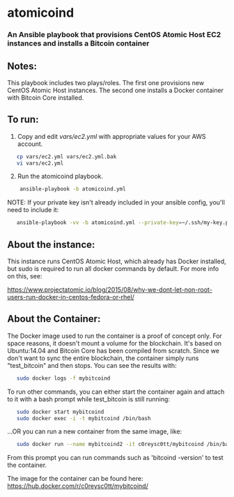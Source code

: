 # atomicoind #

### An Ansible playbook that provisions CentOS Atomic Host EC2 instances and installs a Bitcoin container ###

Notes:
---------------------
This playbook includes two plays/roles.  The first one provisions new CentOS Atomic Host instances. The second one installs a Docker container with Bitcoin Core installed.


To run:
---------------------
1. Copy and edit *vars/ec2.yml* with appropriate values for your AWS account. 
```bash 
   cp vars/ec2.yml vars/ec2.yml.bak
   vi vars/ec2.yml
```   

2. Run the atomicoind playbook.
```bash
    ansible-playbook -b atomicoind.yml
```    
NOTE: If your private key isn't already included in your ansible config, you'll need to include it:
```bash
   ansible-playbook -vv -b atomicoind.yml --private-key=~/.ssh/my-key.pem
```

About the instance:
---------------------
This instance runs CentOS Atomic Host, which already has Docker installed, but sudo is required to run all docker commands by default.  For more info on this, see:

https://www.projectatomic.io/blog/2015/08/why-we-dont-let-non-root-users-run-docker-in-centos-fedora-or-rhel/

About the Container:
---------------------
The Docker image used to run the container is a proof of concept only. For space reasons, it doesn't mount a volume for the blockchain. It's based on Ubuntu:14.04 and Bitcoin Core has been compiled from scratch. Since we don't want to sync the entire blockchain, the container simply runs "test_bitcoin" and then stops.  You can see the results with:
```bash
   sudo docker logs -f mybitcoind
```
To run other commands, you can either start the container again and attach to it with a bash prompt while test_bitcoin is still running:
```bash
   sudo docker start mybitcoind
   sudo docker exec -i -t mybitcoind /bin/bash
```

...OR you can run a new container from the same image, like:
```bash
   sudo docker run --name mybitcoind2 -it c0reysc0tt/mybitcoind /bin/bash
```
From this prompt you can run commands such as 'bitcoind -version' to test the container.

The image for the container can be found here: https://hub.docker.com/r/c0reysc0tt/mybitcoind/

